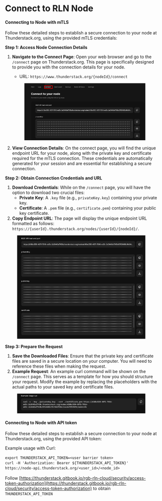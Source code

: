 # Connect to RLN Node

#### Connecting to  Node with mTLS

Follow these detailed steps to establish a secure connection to your node at Thunderstack.org, using the provided mTLS credentials:

**Step 1: Access Node Connection Details**

1.  **Navigate to the Connect Page**: Open your web browser and go to the `/connect` page on Thunderstack.org. This page is specifically designed to provide you with the connection details for your node.

    * URL: `https://www.thunderstack.org/{nodeId}/connect`

    <figure><img src="../../../.gitbook/assets/image (4).png" alt=""><figcaption></figcaption></figure>
2. **View Connection Details**: On the connect page, you will find the unique endpoint URL for your node, along with the private key and certificate required for the mTLS connection. These credentials are automatically generated for your session and are essential for establishing a secure connection.

**Step 2: Obtain Connection Credentials and URL**

1. **Download Credentials**: While on the `/connect` page, you will have the option to download two crucial files:
   * **Private Key**: A `.key` file (e.g., `privateKey.key`) containing your private key.
   * **Certificate**: A `.pem` file (e.g., `certificate.pem`) containing your public key certificate.
2. **Copy Endpoint URL**: The page will display the unique endpoint URL formatted as follows: `https://{userId}.thunderstack.org/nodes/{userId}/{nodeId}/`.&#x20;

<figure><img src="../../../.gitbook/assets/image (5).png" alt=""><figcaption></figcaption></figure>

**Step 3: Prepare the Request**

1. **Save the Downloaded Files**: Ensure that the private key and certificate files are saved in a secure location on your computer. You will need to reference these files when making the request.
2. **Example Request**: An example curl command will be shown on the `/connect` page. This serves as a template for how you should structure your request. Modify the example by replacing the placeholders with the actual paths to your saved key and certificate files.

<figure><img src="../../../.gitbook/assets/image (6).png" alt=""><figcaption></figcaption></figure>

#### Connecting to  Node with API token

Follow these detailed steps to establish a secure connection to your node at Thunderstack.org, using the provided API token:

Example usage with Curl:

`export THUNDERSTACK_API_TOKEN=<user barrier token>`\
`curl -H 'Authorization: Bearer ${THUNDERSTACK_API_TOKEN}' https://node-api.thunderstack.org/<user_id>/<node_id>`\
\
Follow [https://thunderstack.gitbook.io/rgb-rln-cloud/security/access-token-authorization](https://thunderstack.gitbook.io/rgb-rln-cloud/security/access-token-authorization) to obtain `THUNDERSTACK_API_TOKEN`




